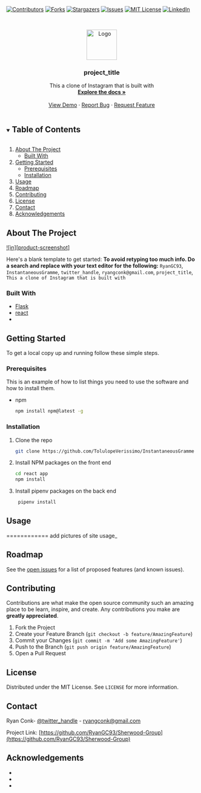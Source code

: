 <!--
*** Thanks for checking out the Best-README-Template. If you have a suggestion
*** that would make this better, please fork the repo and create a pull request
*** or simply open an issue with the tag "enhancement".
*** Thanks again! Now go create something AMAZING! :D
***
***
***
*** To avoid retyping too much info. Do a search and replace for the following:
*** RyanGC93, Sherwood-Group, twitter_handle, ryangconk@gmail.com, project_title, This a clone of Instagram that is built with 
-->



<!-- PROJECT SHIELDS -->
<!--
*** I'm using markdown "reference style" links for readability.
*** Reference links are enclosed in brackets [ ] instead of parentheses ( ).
*** See the bottom of this document for the declaration of the reference variables
*** for contributors-url, forks-url, etc. This is an optional, concise syntax you may use.
*** https://www.markdownguide.org/basic-syntax/#reference-style-links
-->
[![Contributors][contributors-shield]][contributors-url]
[![Forks][forks-shield]][forks-url]
[![Stargazers][stars-shield]][stars-url]
[![Issues][issues-shield]][issues-url]
[![MIT License][license-shield]][license-url]
[![LinkedIn][linkedin-shield]][linkedin-url]



<!-- PROJECT LOGO -->
<br />
<p align="center">
  <a href="https://github.com/RyanGC93/Sherwood-Group">
    <img src="images/logo.png" alt="Logo" width="80" height="80">
  </a>

  <h3 align="center">project_title</h3>

  <p align="center">
    This a clone of Instagram that is built with 
    <br />
    <a href="https://github.com/RyanGC93/Sherwood-Group"><strong>Explore the docs »</strong></a>
    <br />
    <br />
    <a href="https://github.com/RyanGC93/Sherwood-Group">View Demo</a>
    ·
    <a href="https://github.com/RyanGC93/Sherwood-Group/issues">Report Bug</a>
    ·
    <a href="https://github.com/RyanGC93/Sherwood-Group/issues">Request Feature</a>
  </p>
</p>



<!-- TABLE OF CONTENTS -->
<details open="open">
  <summary><h2 style="display: inline-block">Table of Contents</h2></summary>
  <ol>
    <li>
      <a href="#about-the-project">About The Project</a>
      <ul>
        <li><a href="#built-with">Built With</a></li>
      </ul>
    </li>
    <li>
      <a href="#getting-started">Getting Started</a>
      <ul>
        <li><a href="#prerequisites">Prerequisites</a></li>
        <li><a href="#installation">Installation</a></li>
      </ul>
    </li>
    <li><a href="#usage">Usage</a></li>
    <li><a href="#roadmap">Roadmap</a></li>
    <li><a href="#contributing">Contributing</a></li>
    <li><a href="#license">License</a></li>
    <li><a href="#contact">Contact</a></li>
    <li><a href="#acknowledgements">Acknowledgements</a></li>
  </ol>
</details>



<!-- ABOUT THE PROJECT -->
## About The Project

[![in][product-screenshot]](https://example.com)

Here's a blank template to get started:
**To avoid retyping too much info. Do a search and replace with your text editor for the following:**
`RyanGC93`, `InstantaneousGramme`, `twitter_handle`, `ryangconk@gmail.com`, `project_title`, `This a clone of Instagram that is built with `


### Built With

* [Flask]()
* [react]()
* []()



<!-- GETTING STARTED -->
## Getting Started

To get a local copy up and running follow these simple steps.

### Prerequisites

This is an example of how to list things you need to use the software and how to install them.
* npm
  ```sh
  npm install npm@latest -g
  ```

### Installation

1. Clone the repo
   ```sh
   git clone https://github.com/TolulopeVerissimo/InstantaneousGramme
   ```
2. Install NPM packages on the front end
   ```sh
   cd react app
   npm install
   ```
3. Install pipenv packages on the back end
   ```sh
    pipenv install
   ```


<!-- USAGE EXAMPLES -->
## Usage

============ add pictures of site usage_


<!-- ROADMAP -->
## Roadmap

See the [open issues](https://github.com/RyanGC93/Sherwood-Group/issues) for a list of proposed features (and known issues).



<!-- CONTRIBUTING -->
## Contributing

Contributions are what make the open source community such an amazing place to be learn, inspire, and create. Any contributions you make are **greatly appreciated**.

1. Fork the Project
2. Create your Feature Branch (`git checkout -b feature/AmazingFeature`)
3. Commit your Changes (`git commit -m 'Add some AmazingFeature'`)
4. Push to the Branch (`git push origin feature/AmazingFeature`)
5. Open a Pull Request



<!-- LICENSE -->
## License

Distributed under the MIT License. See `LICENSE` for more information.



<!-- CONTACT -->
## Contact

Ryan Conk- [@twitter_handle](https://twitter.com/twitter_handle) - ryangconk@gmail.com

Project Link: [https://github.com/RyanGC93/Sherwood-Group](https://github.com/RyanGC93/Sherwood-Group)



<!-- ACKNOWLEDGEMENTS -->
## Acknowledgements

* []()
* []()
* []()





<!-- MARKDOWN LINKS & IMAGES -->
<!-- https://www.markdownguide.org/basic-syntax/#reference-style-links -->
[contributors-shield]: https://img.shields.io/github/contributors/RyanGC93/repo.svg?style=for-the-badge
[contributors-url]: https://github.com/RyanGC93/repo/graphs/contributors
[forks-shield]: https://img.shields.io/github/forks/RyanGC93/repo.svg?style=for-the-badge
[forks-url]: https://github.com/RyanGC93/repo/network/members
[stars-shield]: https://img.shields.io/github/stars/RyanGC93/repo.svg?style=for-the-badge
[stars-url]: https://github.com/RyanGC93/repo/stargazers
[issues-shield]: https://img.shields.io/github/issues/RyanGC93/repo.svg?style=for-the-badge
[issues-url]: https://github.com/RyanGC93/repo/issues
[license-shield]: https://img.shields.io/github/license/RyanGC93/repo.svg?style=for-the-badge
[license-url]: https://github.com/RyanGC93/repo/blob/master/LICENSE.txt
[linkedin-shield]: https://img.shields.io/badge/-LinkedIn-black.svg?style=for-the-badge&logo=linkedin&colorB=555
[linkedin-url]: https://linkedin.com/in/RyanGC93